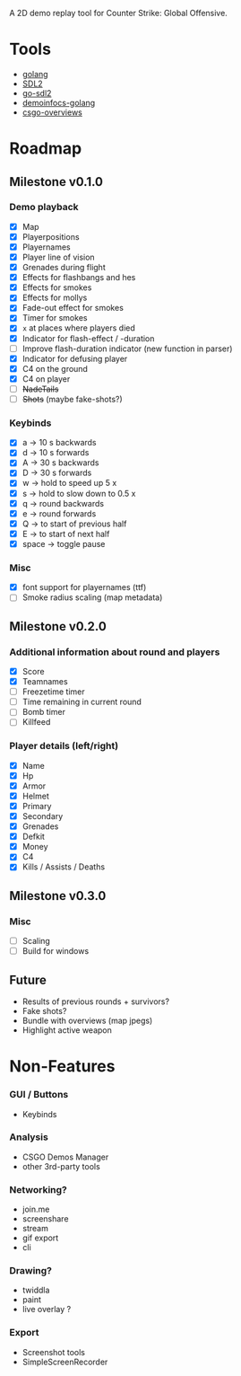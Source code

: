 A 2D demo replay tool for Counter Strike: Global Offensive.

# Tools

* [golang](https://golang.org/)
* [SDL2](https://wiki.libsdl.org/Introduction)
* [go-sdl2](https://github.com/veandco/go-sdl2)
* [demoinfocs-golang](https://github.com/markus-wa/demoinfocs-golang)
* [csgo-overviews](https://github.com/zoidbergwill/csgo-overviews)

# Roadmap

## Milestone v0.1.0

### Demo playback

* [X] Map
* [X] Playerpositions
* [X] Playernames
* [X] Player line of vision
* [X] Grenades during flight
* [X] Effects for flashbangs and hes
* [X] Effects for smokes
* [X] Effects for mollys
* [X] Fade-out effect for smokes
* [X] Timer for smokes
* [X] `x` at places where players died
* [X] Indicator for flash-effect / -duration
* [ ] Improve flash-duration indicator (new function in parser)
* [X] Indicator for defusing player
* [X] C4 on the ground
* [X] C4 on player
* [ ] ~~NadeTails~~
* [ ] ~~Shots~~ (maybe fake-shots?)

### Keybinds

* [X] a -> 10 s backwards
* [X] d -> 10 s forwards
* [X] A -> 30 s backwards
* [X] D -> 30 s forwards
* [X] w -> hold to speed up 5 x
* [X] s -> hold to slow down to 0.5 x
* [X] q -> round backwards
* [X] e -> round forwards
* [X] Q -> to start of previous half
* [X] E -> to start of next half
* [X] space -> toggle pause

### Misc

* [X] font support for playernames (ttf)
* [ ] Smoke radius scaling (map metadata)

## Milestone v0.2.0

### Additional information about round and players

* [X] Score
* [X] Teamnames
* [ ] Freezetime timer
* [ ] Time remaining in current round
* [ ] Bomb timer
* [ ] Killfeed

### Player details (left/right)

* [X] Name
* [X] Hp
* [X] Armor
* [X] Helmet
* [X] Primary
* [X] Secondary
* [X] Grenades
* [X] Defkit
* [X] Money
* [X] C4
* [X] Kills / Assists / Deaths

## Milestone v0.3.0

### Misc

* [ ] Scaling
* [ ] Build for windows

## Future

* Results of previous rounds + survivors?
* Fake shots?
* Bundle with overviews (map jpegs)
* Highlight active weapon

# Non-Features

### GUI / Buttons

* Keybinds

### Analysis

* CSGO Demos Manager
* other 3rd-party tools

### Networking?

* join.me
* screenshare
* stream
* gif export
* cli

### Drawing?

* twiddla
* paint
* live overlay ?

### Export

* Screenshot tools
* SimpleScreenRecorder
